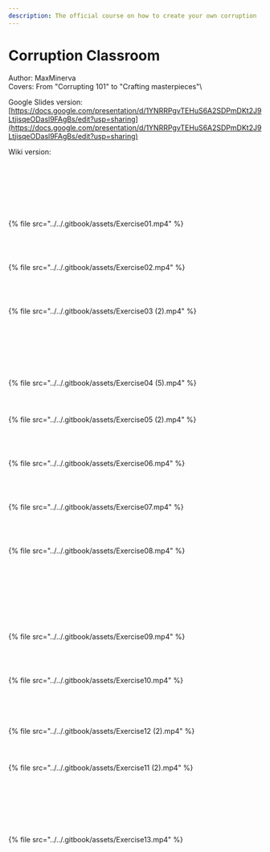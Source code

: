 ```yaml
---
description: The official course on how to create your own corruption
---
```


# Corruption Classroom

Author: MaxMinerva\
Covers: From "Corrupting 101" to "Crafting masterpieces"\


Google Slides version: [https://docs.google.com/presentation/d/1YNRRPgvTEHuS6A2SDPmDKt2J9LtjisqeODasl9FAgBs/edit?usp=sharing](https://docs.google.com/presentation/d/1YNRRPgvTEHuS6A2SDPmDKt2J9LtjisqeODasl9FAgBs/edit?usp=sharing)



Wiki version:

<figure><img src="../../.gitbook/assets/image (80).png" alt=""><figcaption></figcaption></figure>

<figure><img src="../../.gitbook/assets/image (82).png" alt=""><figcaption></figcaption></figure>

<figure><img src="../../.gitbook/assets/image (83).png" alt=""><figcaption></figcaption></figure>

<figure><img src="../../.gitbook/assets/image (84).png" alt=""><figcaption></figcaption></figure>

<figure><img src="../../.gitbook/assets/image (85).png" alt=""><figcaption></figcaption></figure>

<figure><img src="../../.gitbook/assets/image (86).png" alt=""><figcaption></figcaption></figure>

<figure><img src="../../.gitbook/assets/image (87).png" alt=""><figcaption></figcaption></figure>

<figure><img src="../../.gitbook/assets/image (88).png" alt=""><figcaption></figcaption></figure>





{% file src="../../.gitbook/assets/Exercise01.mp4" %}





<figure><img src="../../.gitbook/assets/image (89).png" alt=""><figcaption></figcaption></figure>

<figure><img src="../../.gitbook/assets/image (90).png" alt=""><figcaption></figcaption></figure>

<figure><img src="../../.gitbook/assets/image (91).png" alt=""><figcaption></figcaption></figure>

<figure><img src="../../.gitbook/assets/image (92).png" alt=""><figcaption></figcaption></figure>



{% file src="../../.gitbook/assets/Exercise02.mp4" %}



<figure><img src="../../.gitbook/assets/image (93).png" alt=""><figcaption></figcaption></figure>

<figure><img src="../../.gitbook/assets/image (94).png" alt=""><figcaption></figcaption></figure>

<figure><img src="../../.gitbook/assets/image (95).png" alt=""><figcaption></figcaption></figure>

<figure><img src="../../.gitbook/assets/image (96).png" alt=""><figcaption></figcaption></figure>



{% file src="../../.gitbook/assets/Exercise03 (2).mp4" %}





<figure><img src="../../.gitbook/assets/image (97).png" alt=""><figcaption></figcaption></figure>

<figure><img src="../../.gitbook/assets/image (99).png" alt=""><figcaption></figcaption></figure>

<figure><img src="../../.gitbook/assets/image (100).png" alt=""><figcaption></figcaption></figure>

<figure><img src="../../.gitbook/assets/image (101).png" alt=""><figcaption></figcaption></figure>

<figure><img src="../../.gitbook/assets/image (102).png" alt=""><figcaption></figcaption></figure>

<figure><img src="../../.gitbook/assets/image (103).png" alt=""><figcaption></figcaption></figure>

<figure><img src="../../.gitbook/assets/image (104).png" alt=""><figcaption></figcaption></figure>

<figure><img src="../../.gitbook/assets/image (105).png" alt=""><figcaption></figcaption></figure>



{% file src="../../.gitbook/assets/Exercise04 (5).mp4" %}



<figure><img src="../../.gitbook/assets/image (106).png" alt=""><figcaption></figcaption></figure>

<figure><img src="../../.gitbook/assets/image (107).png" alt=""><figcaption></figcaption></figure>

<figure><img src="../../.gitbook/assets/image (108).png" alt=""><figcaption></figcaption></figure>





{% file src="../../.gitbook/assets/Exercise05 (2).mp4" %}





<figure><img src="../../.gitbook/assets/image (109).png" alt=""><figcaption></figcaption></figure>

<figure><img src="../../.gitbook/assets/image (110).png" alt=""><figcaption></figcaption></figure>

<figure><img src="../../.gitbook/assets/image (111).png" alt=""><figcaption></figcaption></figure>

<figure><img src="../../.gitbook/assets/image (112).png" alt=""><figcaption></figcaption></figure>





{% file src="../../.gitbook/assets/Exercise06.mp4" %}





<figure><img src="../../.gitbook/assets/image (113).png" alt=""><figcaption></figcaption></figure>

<figure><img src="../../.gitbook/assets/image (114).png" alt=""><figcaption></figcaption></figure>

<figure><img src="../../.gitbook/assets/image (115).png" alt=""><figcaption></figcaption></figure>

<figure><img src="../../.gitbook/assets/image (116).png" alt=""><figcaption></figcaption></figure>





{% file src="../../.gitbook/assets/Exercise07.mp4" %}





<figure><img src="../../.gitbook/assets/image (117).png" alt=""><figcaption></figcaption></figure>

<figure><img src="../../.gitbook/assets/image (118).png" alt=""><figcaption></figcaption></figure>

<figure><img src="../../.gitbook/assets/image (119).png" alt=""><figcaption></figcaption></figure>

<figure><img src="../../.gitbook/assets/image (120).png" alt=""><figcaption></figcaption></figure>





{% file src="../../.gitbook/assets/Exercise08.mp4" %}





<figure><img src="../../.gitbook/assets/image (121).png" alt=""><figcaption></figcaption></figure>

<figure><img src="../../.gitbook/assets/image (122).png" alt=""><figcaption></figcaption></figure>

<figure><img src="../../.gitbook/assets/image (123).png" alt=""><figcaption></figcaption></figure>

<figure><img src="../../.gitbook/assets/image (124).png" alt=""><figcaption></figcaption></figure>

<figure><img src="../../.gitbook/assets/image (125).png" alt=""><figcaption></figcaption></figure>

<figure><img src="../../.gitbook/assets/image (126).png" alt=""><figcaption></figcaption></figure>

<figure><img src="../../.gitbook/assets/image (127).png" alt=""><figcaption></figcaption></figure>

<figure><img src="../../.gitbook/assets/image (128).png" alt=""><figcaption></figcaption></figure>

<figure><img src="../../.gitbook/assets/image (129).png" alt=""><figcaption></figcaption></figure>

<figure><img src="../../.gitbook/assets/image (130).png" alt=""><figcaption></figcaption></figure>





{% file src="../../.gitbook/assets/Exercise09.mp4" %}





<figure><img src="../../.gitbook/assets/image (131).png" alt=""><figcaption></figcaption></figure>

<figure><img src="../../.gitbook/assets/image (132).png" alt=""><figcaption></figcaption></figure>

<figure><img src="../../.gitbook/assets/image (133).png" alt=""><figcaption></figcaption></figure>

<figure><img src="../../.gitbook/assets/image (134).png" alt=""><figcaption></figcaption></figure>





{% file src="../../.gitbook/assets/Exercise10.mp4" %}





<figure><img src="../../.gitbook/assets/image (135).png" alt=""><figcaption></figcaption></figure>

<figure><img src="../../.gitbook/assets/image (136).png" alt=""><figcaption></figcaption></figure>

<figure><img src="../../.gitbook/assets/image (137).png" alt=""><figcaption></figcaption></figure>

<figure><img src="../../.gitbook/assets/image (140).png" alt=""><figcaption></figcaption></figure>

<figure><img src="../../.gitbook/assets/image (141).png" alt=""><figcaption></figcaption></figure>



{% file src="../../.gitbook/assets/Exercise12 (2).mp4" %}



<figure><img src="../../.gitbook/assets/image (142).png" alt=""><figcaption></figcaption></figure>

<figure><img src="../../.gitbook/assets/image (143).png" alt=""><figcaption></figcaption></figure>

<figure><img src="../../.gitbook/assets/image (144).png" alt=""><figcaption></figcaption></figure>



{% file src="../../.gitbook/assets/Exercise11 (2).mp4" %}



<figure><img src="../../.gitbook/assets/image (145).png" alt=""><figcaption></figcaption></figure>

<figure><img src="../../.gitbook/assets/image (146).png" alt=""><figcaption></figcaption></figure>

<figure><img src="../../.gitbook/assets/image (147).png" alt=""><figcaption></figcaption></figure>

<figure><img src="../../.gitbook/assets/image (148).png" alt=""><figcaption></figcaption></figure>

<figure><img src="../../.gitbook/assets/image (149).png" alt=""><figcaption></figcaption></figure>

<figure><img src="../../.gitbook/assets/image (150).png" alt=""><figcaption></figcaption></figure>

<figure><img src="../../.gitbook/assets/image (151).png" alt=""><figcaption></figcaption></figure>

<figure><img src="../../.gitbook/assets/image (152).png" alt=""><figcaption></figcaption></figure>



{% file src="../../.gitbook/assets/Exercise13.mp4" %}





<figure><img src="../../.gitbook/assets/image (153).png" alt=""><figcaption></figcaption></figure>

<figure><img src="../../.gitbook/assets/image (154).png" alt=""><figcaption></figcaption></figure>

<figure><img src="../../.gitbook/assets/image (155).png" alt=""><figcaption></figcaption></figure>

